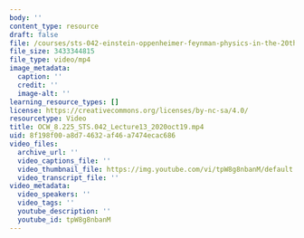 ```yaml
---
body: ''
content_type: resource
draft: false
file: /courses/sts-042-einstein-oppenheimer-feynman-physics-in-the-20th-century-fall-2020/ocw_8225_sts042_lecture13_2020oct19_360p_16_9.mp4
file_size: 3433344815
file_type: video/mp4
image_metadata:
  caption: ''
  credit: ''
  image-alt: ''
learning_resource_types: []
license: https://creativecommons.org/licenses/by-nc-sa/4.0/
resourcetype: Video
title: OCW_8.225_STS.042_Lecture13_2020oct19.mp4
uid: 8f198f00-a8d7-4632-af46-a7474ecac686
video_files:
  archive_url: ''
  video_captions_file: ''
  video_thumbnail_file: https://img.youtube.com/vi/tpW8g8nbanM/default.jpg
  video_transcript_file: ''
video_metadata:
  video_speakers: ''
  video_tags: ''
  youtube_description: ''
  youtube_id: tpW8g8nbanM
---
```

